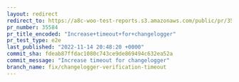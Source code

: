```yaml
---
layout: redirect
redirect_to: https://a8c-woo-test-reports.s3.amazonaws.com/public/pr/35584/e2e/index.html
pr_number: 35584
pr_title_encoded: "Increase+timeout+for+changelogger"
pr_test_type: e2e
last_published: "2022-11-14 20:48:20 +0000"
commit_sha: fdeab87ffdac1080c743ce9de869494c632ea52a
commit_message: "Increase timeout for changelogger"
branch_name: fix/changelogger-verification-timeout
---
```

